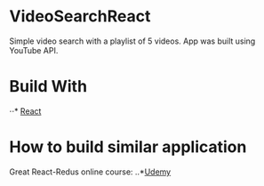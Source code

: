 # VideoSearchReact

Simple video search with a playlist of 5 videos. App was built using YouTube API.

# Build With

⋅⋅* [React](https://reactjs.org/)

# How to build similar application

Great React-Redus online course: 
..*[Udemy](https://www.udemy.com/react-redux/learn/v4/content)